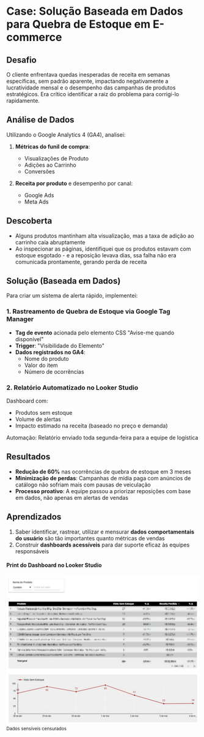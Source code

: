 # Case: Solução Baseada em Dados para Quebra de Estoque em E-commerce

## Desafio
O cliente enfrentava quedas inesperadas de receita em semanas específicas, sem padrão aparente, impactando negativamente a lucratividade mensal e o desempenho das campanhas de produtos estratégicos. Era crítico identificar a raiz do problema para corrigi-lo rapidamente.

## Análise de Dados
Utilizando o Google Analytics 4 (GA4), analisei:

1. **Métricas do funil de compra**:
   - Visualizações de Produto
   - Adições ao Carrinho
   - Conversões

2. **Receita por produto** e desempenho por canal:
   - Google Ads
   - Meta Ads

## Descoberta
- Alguns produtos mantinham alta visualização, mas a taxa de adição ao carrinho caía abruptamente
- Ao inspecionar as páginas, identifiquei que os produtos estavam com estoque esgotado - e a reposição levava dias, ssa falha não era comunicada prontamente, gerando perda de receita

## Solução (Baseada em Dados)
Para criar um sistema de alerta rápido, implementei:

### 1. Rastreamento de Quebra de Estoque via Google Tag Manager
- **Tag de evento** acionada pelo elemento CSS "Avise-me quando disponível"
- **Trigger**: "Visibilidade do Elemento"
- **Dados registrados no GA4**:
  - Nome do produto
  - Valor do item
  - Número de ocorrências

### 2. Relatório Automatizado no Looker Studio

Dashboard com:
- Produtos sem estoque
- Volume de alertas
- Impacto estimado na receita (baseado no preço e demanda)

Automação: Relatório enviado toda segunda-feira para a equipe de logística

## Resultados
- **Redução de 60%** nas ocorrências de quebra de estoque em 3 meses
- **Minimização de perdas**: Campanhas de mídia paga com anúncios de catálogo não sofriam mais com pausas de veiculação
- **Processo proativo**: A equipe passou a priorizar reposições com base em dados, não apenas em alertas de vendas

## Aprendizados
1. Saber identificar, rastrear, utilizar e mensurar **dados comportamentais do usuário** são tão importantes quanto métricas de vendas
2. Construir **dashboards acessíveis** para dar suporte eficaz às equipes responsáveis

#### Print do Dashboard no Looker Studio

![Print Looker Studio](/assets/images/looker-quebra-estoque.jpg)
<small> Dados sensíveis censurados <small>


<!--[Home](./)-->
